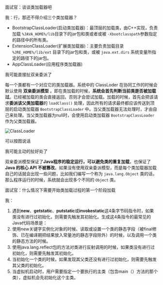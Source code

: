 面试官：谈谈类加载器吧

我：行，那还不得介绍三个类加载器？

- BootstrapClassLoader(启动类加载器)：最顶层的加载类，由C++实现，负责加载 `%JAVA_HOME%/lib`目录下的jar包和类或者或被 `-Xbootclasspath`参数指定的路径中的所有类。
- ExtensionClassLoader(扩展类加载器)：主要负责加载目录 `%JRE_HOME%/lib/ext` 目录下的jar包和类，或被 `java.ext.dirs` 系统变量所指定的路径下的jar包。
- AppClassLoader(应用程序类加载器)

我可能直接扯双亲委派了

每一个类都有一个对应它的类加载器。系统中的 ClassLoder 在协同工作的时候会默认使用 **双亲委派模型** 。即在类加载的时候，**系统会首先判断当前类是否被加载过**。已经被加载的类会直接返回，否则才会尝试加载。加载的时候，首先会把该请求**委派该父类加载器**的 `loadClass()` 处理，因此所有的请求最终都应该传送到顶层的启动类加载器 `BootstrapClassLoader` 中。当父类加载器无法处理时，才由自己来处理。当父类加载器为null时，会使用启动类加载器 `BootstrapClassLoader` 作为父类加载器。

![ClassLoader](https://my-blog-to-use.oss-cn-beijing.aliyuncs.com/2019-6/classloader_WPS图片.png)

可以按图说话

我可能主动的扯好处了

双亲委派模型保证了**Java程序的稳定运行，可以避免类的重复加载**，也保证了 **Java 的核心 API 不被篡改**。如果没有使用双亲委派模型，而是每个类加载器加载自己的话就会出现一些问题，比如我们编写一个称为 `java.lang.Object` 类的话，那么程序运行的时候，系统就会出现多个不同的 `Object` 类。

面试官：什么情况下需要开始类加载过程的第一个阶段加载

我：

1. 遇到**new**、**getstatic**、**putstatic**或**invokestatic**这4条字节码指令时，如果类没有进行过初始化，则需要先触发其初始化。生成这4条指令的最常见的Java代码场景是：
2. 使用new关键字实例化对象的时候、读取或设置一个类的静态字段（被final修饰、已在编译期把结果放入常量池的静态字段除外）的时候，以及调用一个类的静态方法的时候。
3. 使用java.lang.reflect包的方法对类进行反射调用的时候，如果类没有进行过初始化，则需要先触发其初始化。
4. 当初始化一个类的时候，如果发现其父类还没有进行过初始化，则需要先触发其父类的初始化。
5. 当虚拟机启动时，用户需要指定一个要执行的主类（包含main（）方法的那个类），虚拟机会先初始化这个主类。

